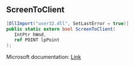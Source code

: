 ## ScreenToClient

```csharp
[DllImport("user32.dll", SetLastError = true)]
public static extern bool ScreenToClient(
   IntPtr hWnd,
   ref POINT lpPoint
);
```

Microsoft documentation: [Link](https://docs.microsoft.com/en-us/windows/win32/api/winuser/nf-winuser-screentoclient)

